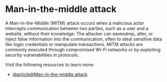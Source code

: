 # Man-in-the-middle attack

A Man-in-the-Middle (MITM) attack occurs when a malicious actor intercepts communication between two parties, such as a user and a website, without their knowledge. The attacker can eavesdrop, alter, or inject false information into the communication, often to steal sensitive data like login credentials or manipulate transactions. MITM attacks are commonly executed through compromised Wi-Fi networks or by exploiting security vulnerabilities in protocols.

Visit the following resources to learn more:

- [@article@Man-in-the-middle attack](https://en.wikipedia.org/wiki/Man-in-the-middle_attack)